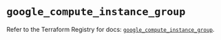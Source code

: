 # `google_compute_instance_group`

Refer to the Terraform Registry for docs: [`google_compute_instance_group`](https://registry.terraform.io/providers/hashicorp/google/6.19.0/docs/resources/compute_instance_group).
